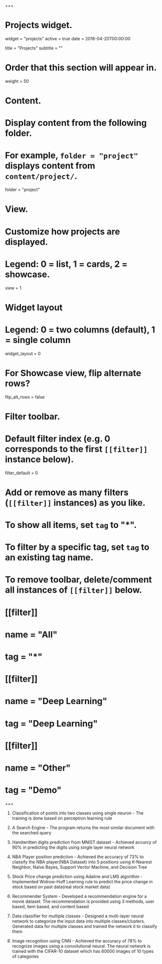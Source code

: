 +++
# Projects widget.
widget = "projects"
active = true
date = 2016-04-20T00:00:00

title = "Projects"
subtitle = ""

# Order that this section will appear in.
weight = 50

# Content.
# Display content from the following folder.
# For example, `folder = "project"` displays content from `content/project/`.
folder = "project"

# View.
# Customize how projects are displayed.
# Legend: 0 = list, 1 = cards, 2 = showcase.
view = 1

# Widget layout
# Legend: 0 = two columns (default), 1 = single column
widget_layout = 0

# For Showcase view, flip alternate rows?
flip_alt_rows = false

# Filter toolbar.

# Default filter index (e.g. 0 corresponds to the first `[[filter]]` instance below).
filter_default = 0

# Add or remove as many filters (`[[filter]]` instances) as you like.
# To show all items, set `tag` to "*".
# To filter by a specific tag, set `tag` to an existing tag name.
# To remove toolbar, delete/comment all instances of `[[filter]]` below.
# [[filter]]
#   name = "All"
#   tag = "*"
#
# [[filter]]
#   name = "Deep Learning"
#   tag = "Deep Learning"
#
# [[filter]]
#   name = "Other"
#   tag = "Demo"

+++

1.	Classification of points into two classes using single neuron - The training is done based on perceptron learning rule

2.	A Search Engine - The program returns the most similar document with the searched query

3.	Handwritten digits prediction from MNIST dataset - Achieved accurcy of 90% in predicting the digits using single layer neural network

4.	NBA Player position prediction - Achieved the accuracy of 73% to classify the NBA player(NBA Dataset) into 5 positions using K-Nearest Neighbor,
Naïve Bayes, Support Vector Machine, and Decision Tree

5.	Stock Price change prediction using Adaline and LMS algorithm - Implemented Widrow-Huff Learning rule to predict the price change in stock based on past data(real stock market data)

6.	Recommender System - Developed a recommendation engine for a movie dataset. The recommendation is provided using 3 methods, user based, item based, and content based

7.	Data classifier for multiple classes - Designed a multi-layer neural network to categorize the input data into multiple classes/clusters. Generated data
for multiple classes and trained the network it to classify them

8.	Image recognition using CNN - Achieved the accuracy of 78% to recognize images using a convolutional neural. The neural network is trained with the CIFAR-10 dataset which has 60000 images of 10 types of categories   

